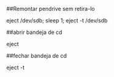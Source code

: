 ##Remontar pendrive sem retira-lo

eject /dev/sdb; sleep 1; eject -t /dev/sdb

##abrir bandeja de cd

eject

##fechar bandeja de cd

eject -t



